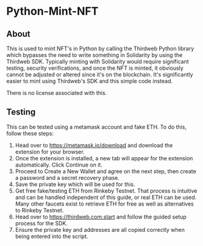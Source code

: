 # Python-Mint-NFT

## About
This is used to mint NFT's in Python by calling the Thirdweb Python library which bypasses the need to write something in Solidarity by using the Thirdweb SDK. Typically minting with Solidarity would require significant testing, security verifications, and once the NFT is minted, it obviously cannot be adjusted or altered since it's on the blockchain. It's significantly easier to mint using Thirdweb's SDK and this simple code instead.

There is no license associated with this.

## Testing
This can be tested using a metamask account and fake ETH. To do this, follow these steps:
1) Head over to https://metamask.io/download and download the extension for your browser.
2) Once the extension is installed, a new tab will appear for the extension automatically. Click Continue on it.
3) Proceed to Create a New Wallet and agree on the next step, then create a password and a secret recovery phase.
4) Save the private key which will be used for this.
5) Get free fake/testing ETH from Rinkeby Testnet. That process is intuitive and can be handled independent of this guide, or real ETH can be used. Many other faucets exist to retrieve ETH for free as well as alternatives to Rinkeby Testnet.
7) Head over to https://thirdweb.com.start and follow the guided setup process for the SDK.
8) Ensure the private key and addresses are all copied correctly when being entered into the script.
